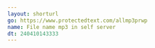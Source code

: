 ```yaml
---
layout: shorturl
go: https://www.protectedtext.com/allmp3prwp
name: File name mp3 in self server
dt: 240410143333
---
```

